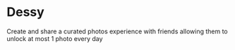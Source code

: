 # Dessy
Create and share a curated photos experience with friends allowing them to unlock at most 1 photo every day
